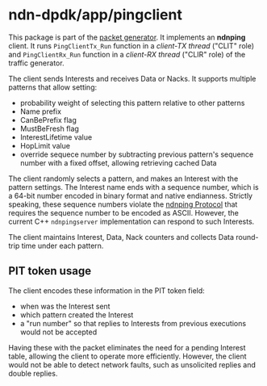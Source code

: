 # ndn-dpdk/app/pingclient

This package is part of the [packet generator](../ping/).
It implements an **ndnping** client.
It runs `PingClientTx_Run` function in a *client-TX thread* ("CLIT" role) and `PingClientRx_Run` function in a *client-RX thread* ("CLIR" role) of the traffic generator.

The client sends Interests and receives Data or Nacks.
It supports multiple patterns that allow setting:

* probability weight of selecting this pattern relative to other patterns
* Name prefix
* CanBePrefix flag
* MustBeFresh flag
* InterestLifetime value
* HopLimit value
* override sequece number by subtracting previous pattern's sequence number with a fixed offset, allowing retrieving cached Data

The client randomly selects a pattern, and makes an Interest with the pattern settings.
The Interest name ends with a sequence number, which is a 64-bit number encoded in binary format and native endianness.
Strictly speaking, these sequence numbers violate the [ndnping Protocol](https://github.com/named-data/ndn-tools/blob/1fda67dc75692ccf0283a410f70db55686e2ff48/tools/ping/README.md#ndnping-protocol) that requires the sequence number to be encoded as ASCII.
However, the current C++ `ndnpingserver` implementation can respond to such Interests.

The client maintains Interest, Data, Nack counters and collects Data round-trip time under each pattern.

## PIT token usage

The client encodes these information in the PIT token field:

* when was the Interest sent
* which pattern created the Interest
* a "run number" so that replies to Interests from previous executions would not be accepted

Having these with the packet eliminates the need for a pending Interest table, allowing the client to operate more efficiently.
However, the client would not be able to detect network faults, such as unsolicited replies and double replies.
